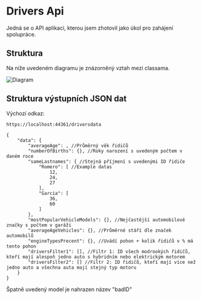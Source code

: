 ﻿# Drivers Api
Jedná se o API aplikaci, kterou jsem zhotovil jako úkol pro zahájení spolupráce.

## Struktura
Na níže uvedeném diagramu je znázorněný vztah mezi classama.

![Diagram](https://ctrlv.cz/shots/2021/01/15/5zci.png)

## Struktura výstupních JSON dat
Výchozí odkaz: 
```
https://localhost:44361/driversdata
```

```
{
    "data": {
        "averageAge": , //Průměrný věk řidičů
        "numberOfBirths": {}, //Roky narození s uvedeným počtem v daném roce
        "sameLastnames": { //Stejná příjmení s uvedenými ID řidiče
            "Romero": [ //Example datas
                12,
                24,
                27
            ],
            "Garcia": [
                36,
                60
            ]
        },
        "mostPopularVehicleModels": {}, //Nejčastější automobilové značky s počtem v garáži
        "averageAgeVehicles": {}, //Průměrné stáří dle značek automobilů
        "engineTypesPrecent": {}, //Uvádí pohon + kolik řidičů v % má tento pohon
        "driversFilter1": [], //Filtr 1: ID všech modrookých řidičů, kteří mají alespoň jedno auto s hybridním nebo elektrickým motorem
        "driversFilter2": [] //Filtr 2: ID řidičů, kteří mají více než jedno auto a všechna auta mají stejný typ motoru
    }
}
```
Špatně uvedený model je nahrazen název "badID"
